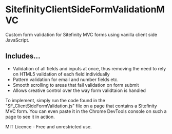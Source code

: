 # SitefinityClientSideFormValidationMVC
Custom form validation for Sitefinity MVC forms using vanilla client side JavaScript.

## Includes...

* Validation of all fields and inputs at once, thus removing the need to rely on HTML5 validation of each field individually
* Pattern validation for email and number fields etc.
* Smooth scrolling to areas that fail validation on form submit
* Allows creative control over the way form validtaion is handled

To implement, simply run the code found in the "SF_ClientSideFormValidation.js" file on a page that contains a Sitefinity MVC form. You can even paste it in the Chrome DevTools console on such a page to see it in action.

MIT Licence - Free and unrestricted use.

